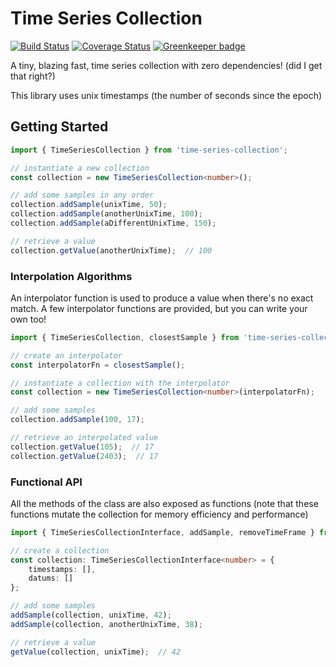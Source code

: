 # Time Series Collection

[![Build Status](https://travis-ci.org/DanielLeone/time-series-collection.svg?branch=master)](https://travis-ci.org/DanielLeone/time-series-collection)
[![Coverage Status](https://coveralls.io/repos/github/DanielLeone/time-series-collection/badge.svg?branch=master)](https://coveralls.io/github/DanielLeone/time-series-collection?branch=master)
[![Greenkeeper badge](https://badges.greenkeeper.io/DanielLeone/time-series-collection.svg)](https://greenkeeper.io/)

A tiny, blazing fast, time series collection with zero dependencies! (did I get that right?)

This library uses unix timestamps (the number of seconds since the epoch)

## Getting Started

```typescript
import { TimeSeriesCollection } from 'time-series-collection';

// instantiate a new collection
const collection = new TimeSeriesCollection<number>();

// add some samples in any order
collection.addSample(unixTime, 50);
collection.addSample(anotherUnixTime, 100);
collection.addSample(aDifferentUnixTime, 150);

// retrieve a value
collection.getValue(anotherUnixTime);  // 100
```

### Interpolation Algorithms
An interpolator function is used to produce a value when there's no exact match.
A few interpolator functions are provided, but you can write your own too!

```typescript
import { TimeSeriesCollection, closestSample } from 'time-series-collection';

// create an interpolator
const interpolatorFn = closestSample();

// instantiate a collection with the interpolator
const collection = new TimeSeriesCollection<number>(interpolatorFn);

// add some samples
collection.addSample(100, 17);

// retrieve an interpolated value
collection.getValue(105);  // 17
collection.getValue(2403);  // 17
```

### Functional API
All the methods of the class are also exposed as functions (note that these functions mutate the collection for memory efficiency and performance)

```typescript
import { TimeSeriesCollectionInterface, addSample, removeTimeFrame } from 'time-series-collection';

// create a collection
const collection: TimeSeriesCollectionInterface<number> = {
    timestamps: [],
    datums: []
};

// add some samples
addSample(collection, unixTime, 42);
addSample(collection, anotherUnixTime, 38);

// retrieve a value
getValue(collection, unixTime);  // 42
```
